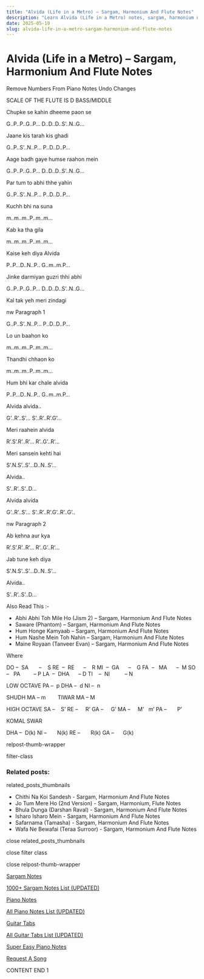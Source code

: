 ```yaml
---
title: "Alvida (Life in a Metro) – Sargam, Harmonium And Flute Notes"
description: "Learn Alvida (Life in a Metro) notes, sargam, harmonium notations and flute notes. Easy step-by-step tutorial for beginners."
date: 2025-05-19
slug: alvida-life-in-a-metro-sargam-harmonium-and-flute-notes
---
```


# Alvida (Life in a Metro) – Sargam, Harmonium And Flute Notes

Remove Numbers From Piano Notes
Undo Changes

SCALE OF THE FLUTE IS D BASS/MIDDLE

Chupke se kahin dheeme paon se

G..P..P..G..P… D..D..D..S’..N..G…

Jaane kis tarah kis ghadi

G..P..S’..N..P… P..D..D..P…

Aage badh gaye humse raahon mein

G..P..P..G..P… D..D..D..S’..N..G…

Par tum to abhi thhe yahin

G..P..S’..N..P… P..D..D..P…

Kuchh bhi na suna

m..m..m..P..m..m…

Kab ka tha gila

m..m..m..P..m..m…

Kaise keh diya Alvida

P..P…D..N..P.. G..m..m.P…

Jinke darmiyan guzri thhi abhi

G..P..P..G..P… D..D..D..S’..N..G…

Kal tak yeh meri zindagi

nw Paragraph 1

G..P..S’..N..P… P..D..D..P…

Lo un baahon ko

m..m..m..P..m..m…

Thandhi chhaon ko

m..m..m..P..m..m…

Hum bhi kar chale alvida

P..P…D..N..P.. G..m..m.P…

Alvida alvida..

G’..R’..S’… S’..R’..R’.G’…

Meri raahein alvida

R’.S’.R’..R’… R’..G’..R’…

Meri sansein kehti hai

S’.N.S’..S’…D..N..S’…

Alvida..

S’..R’..S’..D…

Alvida alvida

G’..R’..S’… S’..R’..R’.G’..R’..G’..

nw Paragraph 2

Ab kehna aur kya

R’.S’.R’..R’… R’..G’..R’…

Jab tune keh diya

S’.N.S’..S’…D..N..S’…

Alvida..

S’..R’..S’..D…

Also Read This :-

* Abhi Abhi Toh Mile Ho (Jism 2) – Sargam, Harmonium And Flute Notes
* Saware (Phantom) – Sargam, Harmonium And Flute Notes
* Hum Honge Kamyaab – Sargam, Harmonium And Flute Notes
* Hum Nashe Mein Toh Nahin – Sargam, Harmonium And Flute Notes
* Maine Royaan (Tanveer Evan) – Sargam, Harmonium And Flute Notes

Where

DO –  SA       –    S
RE  –  RE      –    R
MI  –  GA      –    G
FA  –   MA      –  M
SO  –   PA         – P
LA  –  DHA      – D
TI    –  NI          – N

LOW OCTAVE
PA –  p
DHA –  d
NI –  n

SHUDH MA – m        TIWAR MA – M

HIGH OCTAVE
SA –    S’
RE –     R’
GA –     G’
MA –     M’   m’
PA –       P’

KOMAL SWAR

DHA –  D(k)
NI –       N(k)
RE –       R(k)
GA –      G(k)

relpost-thumb-wrapper

filter-class

### Related posts:

related_posts_thumbnails

* Chithi Na Koi Sandesh - Sargam, Harmonium And Flute Notes
* Jo Tum Mere Ho (2nd Version) - Sargam, Harmonium, Flute Notes
* Bhula Dunga (Darshan Raval) - Sargam, Harmonium And Flute Notes
* Isharo Isharo Mein - Sargam, Harmonium And Flute Notes
* Safarnama (Tamasha) - Sargam, Harmonium And Flute Notes
* Wafa Ne Bewafai (Teraa Surroor) - Sargam, Harmonium And Flute Notes

close related_posts_thumbnails

close filter class

close relpost-thumb-wrapper

[Sargam Notes](/sargam-notes.html)

[1000+ Sargam Notes List (UPDATED)](/all-songs-list-sargam-notes.html)

[Piano Notes](/piano-notes.html)

[All Piano Notes List (UPDATED)](/all-songs-list-piano-notes.html)

[Guitar Tabs](/guitar-tabs.html)

[All Guitar Tabs List (UPDATED)](/all-songs-list-guitar-tabs.html)

[Super Easy Piano Notes](https://studywall.in/)

[Request A Song](/request-a-song.html)

CONTENT END 1

